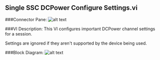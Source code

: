 ## **Single SSC DCPower Configure Settings.vi**
###Connector Pane:
![alt text](/DCPower/SSC%20DCPower/Measure/Single%20SSC%20DCPower%20Configure%20Settings.vic.png "Single SSC DCPower Configure Settings.vi connector pane")

###VI Description:
This VI configures important DCPower channel settings for a session.

Settings are ignored if they aren't supported by the device being used.

###Block Diagram:
![alt text](/DCPower/SSC%20DCPower/Measure/Single%20SSC%20DCPower%20Configure%20Settings.vid.png "Single SSC DCPower Configure Settings.vi block diagram")
